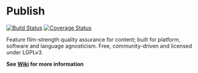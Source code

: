 Publish
=======

[![Build Status](https://travis-ci.org/mottosso/publish.svg?branch=master)](https://travis-ci.org/mottosso/publish)
[![Coverage Status](https://coveralls.io/repos/mottosso/publish/badge.png?branch=master)](https://coveralls.io/r/mottosso/publish?branch=master)

Feature film-strength quality assurance for content; built for platform, software and language agnosticism. Free, community-driven and licensed under LGPLv3.

**See [Wiki](https://github.com/abstractfactory/publish/wiki) for more information**
